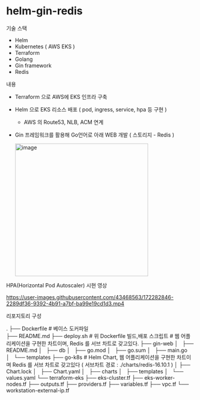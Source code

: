 # helm-gin-redis

기술 스택
- Helm
- Kubernetes ( AWS EKS )
- Terraform
- Golang
- Gin framework
- Redis

내용
- Terraform 으로 AWS에 EKS 인프라 구축
- Helm 으로 EKS 리소스 배포 ( pod, ingress, service, hpa 등 구현 )
  - AWS 의 Route53, NLB, ACM 연계
- Gin 프레임워크를 활용해 Go언어로 아래 WEB 개발 ( 스토리지 - Redis )
  
  <img width="356" alt="image" src="https://user-images.githubusercontent.com/43468563/172343206-d961cfef-49c6-4442-b0cf-e819b7a7b643.png">


HPA(Horizontal Pod Autoscaler) 시현 영상

https://user-images.githubusercontent.com/43468563/172282846-2289df36-9392-4b91-a7bf-ba99e19cd1d3.mp4


리포지토리 구성

. 
├── Dockerfile # 베이스 도커파일  
├── README.md
├── deploy.sh # 위 Dockerfile 빌드,배포 스크립트 # 웹 어플리케이션을 구현한 차트이며, Redis 를 서브 차트로 갖고있다.
├── gin-web
│   ├── README.md
│   ├── db
│   ├── go.mod
│   ├── go.sum
│   ├── main.go
│   └── templates
├── go-k8s # Helm Chart, 웹 어플리케이션을 구현한 차트이며 Redis 를 서브 차트로 갖고있다 ( 서브차트 경로 : ./charts/redis-16.10.1 )
│   ├── Chart.lock
│   ├── Chart.yaml
│   ├── charts
│   ├── templates
│   └── values.yaml
└── terraform-eks
    ├── eks-cluster.tf
    ├── eks-worker-nodes.tf
    ├── outputs.tf
    ├── providers.tf
    ├── variables.tf
    ├── vpc.tf
    └── workstation-external-ip.tf
